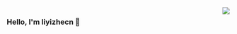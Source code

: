 <img align="right" src="https://github-readme-stats.vercel.app/api?username=Cluas&show_icons=true&icon_color=805AD5&text_color=718096&bg_color=ffffff&hide_title=true" />

### Hello, I'm liyizhecn 👋

